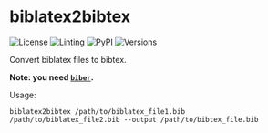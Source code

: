 # biblatex2bibtex

![License](https://img.shields.io/github/license/fmatter/biblatex2bibtex)
[![Linting](https://img.shields.io/github/actions/workflow/status/fmatter/biblatex2bibtex/lint.yml?label=linting)](https://github.com/fmatter/biblatex2bibtex/actions/workflows/lint.yml)
[![PyPI](https://img.shields.io/pypi/v/biblatex2bibtex.svg)](https://pypi.org/project/biblatex2bibtex)
![Versions](https://img.shields.io/pypi/pyversions/biblatex2bibtex)

Convert biblatex files to bibtex.

**Note: you need [`biber`](https://github.com/plk/biber).**

Usage:

`biblatex2bibtex /path/to/biblatex_file1.bib /path/to/biblatex_file2.bib --output /path/to/bibtex_file.bib`